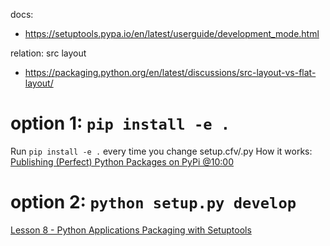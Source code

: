 docs:
- https://setuptools.pypa.io/en/latest/userguide/development_mode.html

relation: src layout
- https://packaging.python.org/en/latest/discussions/src-layout-vs-flat-layout/


# option 1: `pip install -e .`
Run `pip install -e .` every time you change setup.cfv/.py
How it works:
[Publishing (Perfect) Python Packages on PyPi @10:00](https://youtu.be/GIF3LaRqgXo?t=600)

# option 2: `python setup.py develop`
[Lesson 8 - Python Applications Packaging with Setuptools](https://www.youtube.com/watch?v=wCGsLqHOT2I&t=240s)
